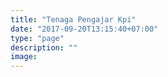 ```yaml
---
title: "Tenaga Pengajar Kpi"
date: "2017-09-20T13:15:40+07:00"
type: "page"
description: ""
image:  
---
```

